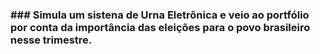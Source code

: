 ### ### Simula um sistena de Urna Eletrônica e veio ao portfólio por conta da importância das eleições para o povo brasileiro nesse trimestre.
